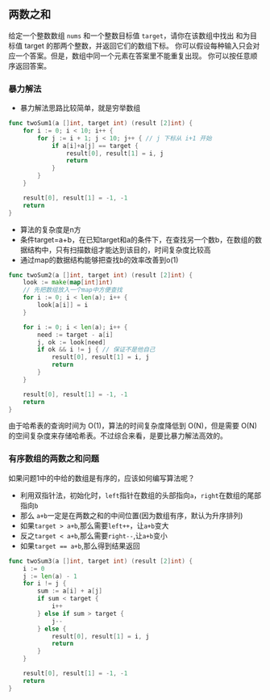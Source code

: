## 两数之和
给定一个整数数组 `nums` 和一个整数目标值 `target`，请你在该数组中找出 和为目标值 target 的那两个整数，并返回它们的数组下标。
你可以假设每种输入只会对应一个答案。但是，数组中同一个元素在答案里不能重复出现。
你可以按任意顺序返回答案。
### 暴力解法
- 暴力解法思路比较简单，就是穷举数组

```go
func twoSum1(a []int, target int) (result [2]int) {
	for i := 0; i < 10; i++ {
		for j := i + 1; j < 10; j++ { // j 下标从 i+1 开始
			if a[i]+a[j] == target {
				result[0], result[1] = i, j
				return
			}
		}
	}

	result[0], result[1] = -1, -1
	return
}
```
- 算法的复杂度是n方
- 条件target=a+b，在已知target和a的条件下，在查找另一个数b，在数组的数据结构中，只有扫描数组才能达到该目的，时间复杂度比较高
- 通过map的数据结构能够把查找b的效率改善到o(1)

```go
func twoSum2(a []int, target int) (result [2]int) {
	look := make(map[int]int)
	// 先把数组放入一个map中方便查找
	for i := 0; i < len(a); i++ {
		look[a[i]] = i
	}

	for i := 0; i < len(a); i++ {
		need := target - a[i]
		j, ok := look[need]
		if ok && i != j { // 保证不是他自己
			result[0], result[1] = i, j
			return
		}
	}

	result[0], result[1] = -1, -1
	return
}
```
由于哈希表的查询时间为 O(1)，算法的时间复杂度降低到 O(N)，但是需要 O(N) 的空间复杂度来存储哈希表。不过综合来看，是要比暴力解法高效的。
### 有序数组的两数之和问题
如果问题1中的中给的数组是有序的，应该如何编写算法呢？
- 利用双指针法，初始化时，`left`指针在数组的头部指向`a`，`right`在数组的尾部指向`b`
- 那么 `a+b`一定是在两数之和的中间位置(因为数组有序，默认为升序排列)
- 如果`target > a+b`,那么需要`left++`，让`a+b`变大
- 反之`target < a+b`,那么需要`right--`,让`a+b`变小
- 如果`target == a+b`,那么得到结果返回

```go
func twoSum3(a []int, target int) (result [2]int) {
	i := 0
	j := len(a) - 1
	for i != j {
		sum := a[i] + a[j]
		if sum < target {
			i++
		} else if sum > target {
			j--
		} else {
			result[0], result[1] = i, j
			return
		}
	}

	result[0], result[1] = -1, -1
	return
}
```


